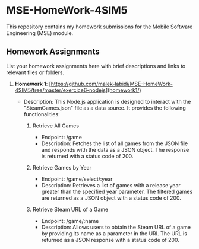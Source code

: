 # MSE-HomeWork-4SIM5
This repository contains my homework submissions for the Mobile Software Engineering (MSE) module.

## Homework Assignments
List your homework assignments here with brief descriptions and links to relevant files or folders.

1. **Homework 1**: [https://github.com/malek-labidi/MSE-HomeWork-4SIM5/tree/master/exercice6-nodejs](homework1/)
   - Description: This Node.js application is designed to interact with the "SteamGames.json" file as a data source. It provides the following functionalities:

       1. Retrieve All Games
           - Endpoint: /game
           - Description: Fetches the list of all games from the JSON file and responds with the data as a JSON object. The response is returned with a status code of 200.
          
       2. Retrieve Games by Year
          - Endpoint: /game/select/:year
          - Description: Retrieves a list of games with a release year greater than the specified year parameter. The filtered games are returned as a JSON object with a status code of 200.
     
       4. Retrieve Steam URL of a Game
          - Endpoint: /game/:name
          - Description: Allows users to obtain the Steam URL of a game by providing its name as a parameter in the URI. The URL is returned as a JSON response with a status code of 200.
